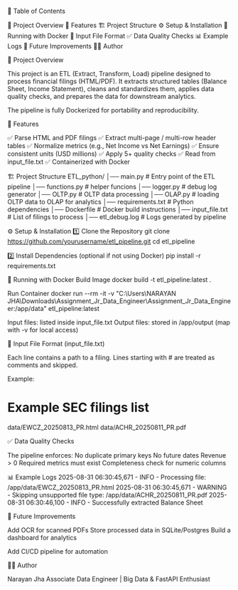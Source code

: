 📑 Table of Contents

📌 Project Overview
🚀 Features
🏗️ Project Structure
⚙️ Setup & Installation
🐳 Running with Docker
📂 Input File Format
✅ Data Quality Checks
📊 Example Logs
🔮 Future Improvements
👨‍💻 Author

📌 Project Overview

This project is an ETL (Extract, Transform, Load) pipeline designed to process financial filings (HTML/PDF).
It extracts structured tables (Balance Sheet, Income Statement), cleans and standardizes them, applies data quality checks, and prepares the data for downstream analytics.

The pipeline is fully Dockerized for portability and reproducibility.

🚀 Features

✅ Parse HTML and PDF filings
✅ Extract multi-page / multi-row header tables
✅ Normalize metrics (e.g., Net Income vs Net Earnings)
✅ Ensure consistent units (USD millions)
✅ Apply 5+ quality checks
✅ Read from input_file.txt
✅ Containerized with Docker

🏗️ Project Structure
ETL_python/
│── main.py                # Entry point of the ETL pipeline
│── functions.py           # helper funcions
│── logger.py              # debug log generator
│── OLTP.py                # OLTP data processing
│── OLAP.py                # loading OLTP data to OLAP for analytics
│── requirements.txt       # Python dependencies
│── Dockerfile             # Docker build instructions
│── input_file.txt         # List of filings to process
│── etl_debug.log          # Logs generated by pipeline

⚙️ Setup & Installation
1️⃣ Clone the Repository
git clone https://github.com/yourusername/etl_pipeline.git
cd etl_pipeline

2️⃣ Install Dependencies (optional if not using Docker)
pip install -r requirements.txt

🐳 Running with Docker
Build Image
docker build -t etl_pipeline:latest .

Run Container
docker run --rm -it -v "C:\Users\NARAYAN JHA\Downloads\Assignment_Jr_Data_Engineer\Assignment_Jr_Data_Engineer:/app/data" etl_pipeline:latest


Input files: listed inside input_file.txt
Output files: stored in /app/output (map with -v for local access)

📂 Input File Format (input_file.txt)

Each line contains a path to a filing.
Lines starting with # are treated as comments and skipped.

Example:

# Example SEC filings list
data/EWCZ_20250813_PR.html
data/ACHR_20250811_PR.pdf

✅ Data Quality Checks

The pipeline enforces:
No duplicate primary keys
No future dates
Revenue > 0
Required metrics must exist
Completeness check for numeric columns

📊 Example Logs
2025-08-31 06:30:45,671 - INFO - Processing file: /app/data/EWCZ_20250813_PR.html
2025-08-31 06:30:45,671 - WARNING - Skipping unsupported file type: /app/data/ACHR_20250811_PR.pdf
2025-08-31 06:30:46,100 - INFO - Successfully extracted Balance Sheet

🔮 Future Improvements

Add OCR for scanned PDFs
Store processed data in SQLite/Postgres
Build a dashboard for analytics

Add CI/CD pipeline for automation

👨‍💻 Author

Narayan Jha
Associate Data Engineer | Big Data & FastAPI Enthusiast
